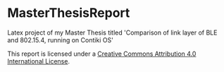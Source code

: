 MasterThesisReport
==================

Latex project of my Master Thesis titled 'Comparison of link layer of BLE and 802.15.4, running on Contiki OS'

This report is licensed under a <a href="http://creativecommons.org/licenses/by/4.0/">Creative Commons Attribution 4.0 International License</a>.
